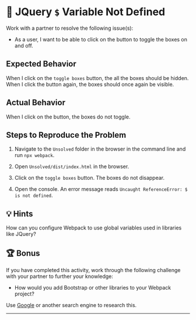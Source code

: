 # 🐛 JQuery `$` Variable Not Defined  

Work with a partner to resolve the following issue(s):

* As a user, I want to be able to click on the button to toggle the boxes on and off. 

## Expected Behavior

When I click on the `toggle boxes` button, the all the boxes should be hidden. When I click the button again, the boxes should once again be visible. 

## Actual Behavior

When I click on the button, the boxes do not toggle. 

## Steps to Reproduce the Problem

1. Navigate to the `Unsolved` folder in the browser in the command line and run `npx webpack`. 

2. Open `Unsolved/dist/index.html` in the browser. 

3. Click on the `toggle boxes` button. The boxes do not disappear. 

4. Open the console. An error message reads `Uncaught ReferenceError: $ is not defined`.

## 💡 Hints

How can you configure Webpack to use global variables used in libraries like JQuery? 

## 🏆 Bonus

If you have completed this activity, work through the following challenge with your partner to further your knowledge:

* How would you add Bootstrap or other libraries to your Webpack project? 

Use [Google](https://www.google.com) or another search engine to research this.

---
